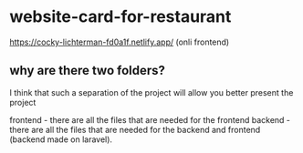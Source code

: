 # website-card-for-restaurant

https://cocky-lichterman-fd0a1f.netlify.app/ (onli frontend)

## why are there two folders?

I think that such a separation of the project will allow you better present the project

frontend - there are all the files that are needed for the frontend
backend - there are all the files that are needed for the backend and frontend 
            (backend made on laravel).
        

